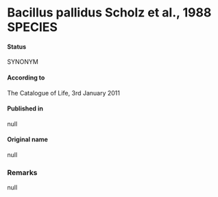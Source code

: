# Bacillus pallidus Scholz et al., 1988 SPECIES

#### Status
SYNONYM

#### According to
The Catalogue of Life, 3rd January 2011

#### Published in
null

#### Original name
null

### Remarks
null